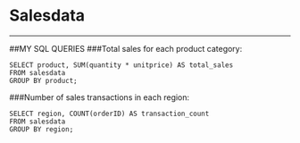 # Salesdata

---
##MY SQL QUERIES
###Total sales for each product category:
```
SELECT product, SUM(quantity * unitprice) AS total_sales
FROM salesdata
GROUP BY product;
```

###Number of sales transactions in each region:
```
SELECT region, COUNT(orderID) AS transaction_count
FROM salesdata
GROUP BY region;
```
